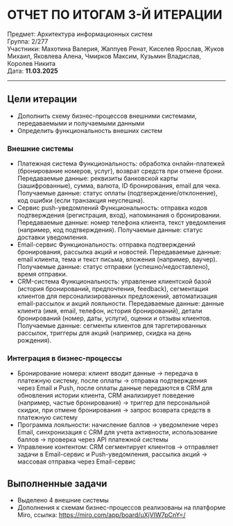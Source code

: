 # ОТЧЕТ ПО ИТОГАМ 3-Й ИТЕРАЦИИ
Предмет: Архитектура информационных систем  
Группа: 2/277  
Участники: Махотина Валерия, Жаппуев Ренат, Киселев Ярослав, Жуков Михаил, Яковлева Алена, Чмирков Максим, Кузьмин Владислав, Королев Никита  
Дата: **11.03.2025**
_____________________
## Цели итерации
- Дополнить схему бизнес-процессов внешними системами, передаваемыми и получаемыми данными
- Определить функциональность внешних систем

### Внешние системы
- Платежная система
Функциональность: обработка онлайн-платежей (бронирование номеров, услуг), возврат средств при отмене брони.
Передаваемые данные: реквизиты банковской карты (зашифрованные), сумма, валюта, ID бронирования, email для чека.
Получаемые данные: статус оплаты (подтверждение/отклонение), код ошибки (если транзакция неуспешна).
- Сервис push-уведомлений
Функциональность: отправка кодов подтверждения (регистрация, вход), напоминания о бронировании.
Передаваемые данные: номер телефона клиента, текст уведомления (например, код подтверждения).
Получаемые данные: статус доставки уведомления.
- Email-сервис
Функциональность: отправка подтверждений бронирования, рассылка акций и новостей.
Передаваемые данные: email клиента, тема и текст письма, вложения (например, ваучер).
Получаемые данные: статус отправки (успешно/недоставлено), время отправки.
- CRM-система
Функциональность: управление клиентской базой (история бронирований, предпочтения, feedback), сегментация клиентов для
персонализированных предложений, автоматизация email-рассылок и акций лояльности.
Передаваемые данные: данные клиента (имя, email, телефон, история бронирований), детали бронирований (номер, даты, услуги), оценки и
отзывы клиентов.
Получаемые данные: сегменты клиентов для таргетированных рассылок, триггеры для акций (например, скидка на день рождения).

### Интеграция в бизнес-процессы
- Бронирование номера: клиент вводит данные → передача в платежную систему, после оплаты → отправка подтверждения через Email и Push,
после оплаты данные передаются в CRM для обновления истории клиента, CRM анализирует поведение (например, частые бронирования) →
триггер для персональной скидки, при отмене бронирования → запрос возврата средств в платежную систему
- Программа лояльности: начисление баллов → уведомление через Email, синхронизация с CRM для учета активности, использование баллов →
проверка через API платежной системы
- Управление контентом: CRM сегментирует клиентов → отправляет задачи в Email-сервис и Push-уведомления, рассылка акций → массовая
отправка через Email-сервис

## Выполненные задачи
- Выделено 4 внешние системы
- Дополнения к схемам бизнес-процессов реализованы на платформе Miro, ссылка: https://miro.com/app/board/uXjVIW7pCnY=/
